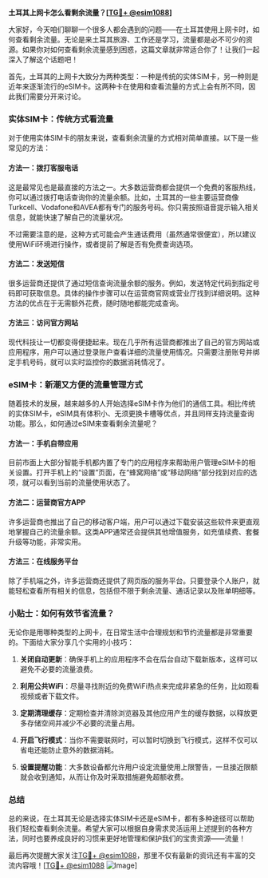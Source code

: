 **土耳其上网卡怎么看剩余流量？[[TG💪+ @esim1088](https://t.me/s/esim1088)]**

大家好，今天咱们聊聊一个很多人都会遇到的问题——在土耳其使用上网卡时，如何查看剩余流量。无论是来土耳其旅游、工作还是学习，流量都是必不可少的资源。如果你对如何查看剩余流量感到困惑，这篇文章就非常适合你了！让我们一起深入了解这个话题吧！

首先，土耳其的上网卡大致分为两种类型：一种是传统的实体SIM卡，另一种则是近年来逐渐流行的eSIM卡。这两种卡在使用和查看流量的方式上会有所不同，因此我们需要分开来讨论。

### 实体SIM卡：传统方式看流量

对于使用实体SIM卡的朋友来说，查看剩余流量的方式相对简单直接。以下是一些常见的方法：

#### 方法一：拨打客服电话
这是最常见也是最直接的方法之一。大多数运营商都会提供一个免费的客服热线，你可以通过拨打电话查询你的流量余额。比如，土耳其的一些主要运营商像Turkcell、Vodafone和AVEA都有专门的服务号码。你只需按照语音提示输入相关信息，就能快速了解自己的流量状况。

不过需要注意的是，这种方式可能会产生通话费用（虽然通常很便宜），所以建议使用WiFi环境进行操作，或者提前了解是否有免费查询选项。

#### 方法二：发送短信
很多运营商还提供了通过短信查询流量余额的服务。例如，发送特定代码到指定号码即可获取信息。具体的操作步骤可以在运营商官网或营业厅找到详细说明。这种方法的优点在于无需额外花费，随时随地都能完成查询。

#### 方法三：访问官方网站
现代科技让一切都变得便捷起来。现在几乎所有运营商都推出了自己的官方网站或应用程序，用户可以通过登录账户查看详细的流量使用情况。只需要注册账号并绑定手机号码，就可以实时监控你的数据消耗情况了。

### eSIM卡：新潮又方便的流量管理方式

随着技术的发展，越来越多的人开始选择eSIM卡作为他们的通信工具。相比传统的实体SIM卡，eSIM具有体积小、无须更换卡槽等优点，并且同样支持流量查询功能。那么，如何通过eSIM来查看剩余流量呢？

#### 方法一：手机自带应用
目前市面上大部分智能手机都内置了专门的应用程序来帮助用户管理eSIM卡的相关设置。打开手机上的“设置”页面，在“蜂窝网络”或“移动网络”部分找到对应的选项，就可以看到当前的流量使用状态了。

#### 方法二：运营商官方APP
许多运营商也推出了自己的移动客户端，用户可以通过下载安装这些软件来更直观地掌握自己的流量余额。这类APP通常还会提供其他增值服务，如充值续费、套餐升级等功能，非常实用。

#### 方法三：在线服务平台
除了手机端之外，许多运营商还提供了网页版的服务平台。只要登录个人账户，就能轻松查看所有相关的信息，包括但不限于剩余流量、通话记录以及账单明细等。

### 小贴士：如何有效节省流量？

无论你是用哪种类型的上网卡，在日常生活中合理规划和节约流量都是非常重要的。下面给大家分享几个实用的小技巧：

1. **关闭自动更新**：确保手机上的应用程序不会在后台自动下载新版本，这样可以避免不必要的流量浪费。
   
2. **利用公共WiFi**：尽量寻找附近的免费WiFi热点来完成非紧急的任务，比如观看视频或者下载文件。

3. **定期清理缓存**：定期检查并清除浏览器及其他应用产生的缓存数据，以释放更多存储空间并减少不必要的流量占用。

4. **开启飞行模式**：当你不需要联网时，可以暂时切换到飞行模式，这样不仅可以省电还能防止意外的数据消耗。

5. **设置提醒功能**：大多数设备都允许用户设定流量使用上限警告，一旦接近限额就会收到通知，从而让你及时采取措施避免超额收费。

### 总结

总的来说，在土耳其无论是选择实体SIM卡还是eSIM卡，都有多种途径可以帮助我们轻松查看剩余流量。希望大家可以根据自身需求灵活运用上述提到的各种方法，同时也要养成良好的习惯来更好地管理和保护我们的宝贵资源——流量！

最后再次提醒大家关注[TG💪+ @esim1088](https://t.me/s/esim1088)，那里不仅有最新的资讯还有丰富的交流内容哦！[[TG💪+ @esim1088](https://t.me/s/esim1088) ![Image](https://i.postimg.cc/4NQfJmqS/Snipaste-2025-05-13-00-14-12.png)]